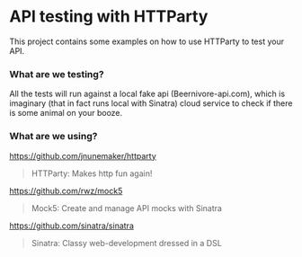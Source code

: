 # API testing with HTTParty

This project contains some examples on how to use HTTParty to test your API.

### What are we testing?

All the tests will run against a local fake api (Beernivore-api.com), which is imaginary (that in fact runs local with Sinatra) cloud service to check if there is some animal on your booze.

### What are we using?

https://github.com/jnunemaker/httparty
>HTTParty: Makes http fun again!

https://github.com/rwz/mock5
>Mock5: Create and manage API mocks with Sinatra

https://github.com/sinatra/sinatra
>Sinatra: Classy web-development dressed in a DSL